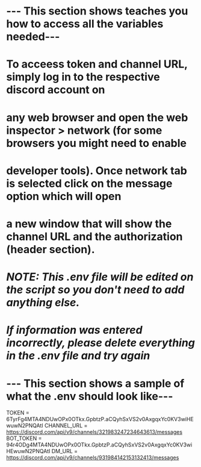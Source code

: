 # --- This section shows teaches you how to access all the variables needed---
# To acceess token and channel URL, simply log in to the respective discord account on 
# any web browser and open the web inspector > network (for some browsers you might need to enable
# developer tools). Once network tab is selected click on the message option which will open 
# a new window that will show the channel URL and the authorization (header section).
# *NOTE: This .env file will be edited on the script so you don't need to add anything else.*
# *If information was entered incorrectly, please delete everything in the .env file and try again*

# --- This section shows a sample of what the .env should look like---
TOKEN = 6TyrFg4MTA4NDUwOPx0OTkx.GpbtzP.aCQyhSxVS2v0AxgqxYc0KV3wiHEwuwN2PNQAtI
CHANNEL_URL = https://discord.com/api/v9/channels/321983247234643613/messages
BOT_TOKEN = 94r4ODg4MTA4NDUwOPx0OTkx.GpbtzP.aCQyhSxVS2v0AxgqxYc0KV3wiHEwuwN2PNQAtI
DM_URL = https://discord.com/api/v9/channels/931984142153132413/messages
